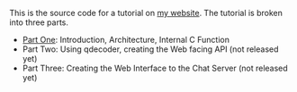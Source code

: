This is the source code for a tutorial on [my website]. The tutorial is 
broken into three parts. 

- [Part One]: Introduction, Architecture, Internal C Function 
- Part Two: Using qdecoder, creating the Web facing API (not released yet)
- Part Three: Creating the Web Interface to the Chat Server (not released yet)



[my website]:http://www.ethanjoachimeldridge.info
[Part One]:http://www.ethanjoachimeldridge.info/tech-blog/cgi-c-harp-1
